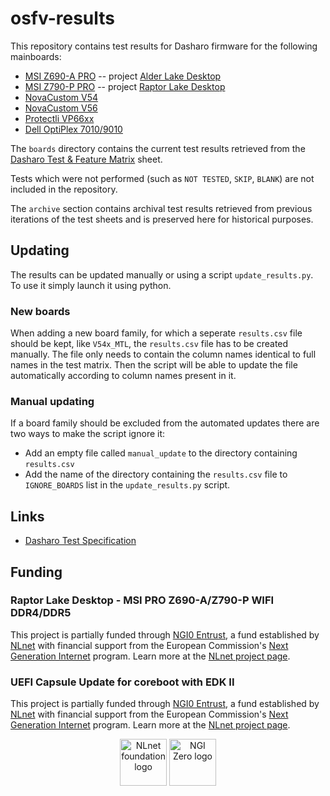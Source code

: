 <!--
SPDX-FileCopyrightText: 2024 3mdeb Sp. z o. o.

SPDX-License-Identifier: CC-BY-SA-4.0
-->

# osfv-results

This repository contains test results for Dasharo firmware for the following
mainboards:

- [MSI Z690-A PRO](./boards/msi/ms7d25) -- project [Alder Lake Desktop](https://nlnet.nl/project/AlderLake/)
- [MSI Z790-P PRO](./boards/msi/ms7e06) -- project [Raptor Lake Desktop](https://nlnet.nl/project/RaptorLake/)
- [NovaCustom V54](./boards/NovaCustom/V54x_MTL/)
- [NovaCustom V56](./boards/NovaCustom/V56x_MTL/)
- [Protectli VP66xx](./boards/Protectli/VP66xx/)
- [Dell OptiPlex 7010/9010](./boards/Dell/OptiPlex_7010_9010/)

The `boards` directory contains the current test results retrieved from the
[Dasharo Test & Feature Matrix](https://docs.google.com/spreadsheets/d/1wSE6xA3K3nXewwLn5lV39_2wZL1kg5AkGb4mvmG3bwE/edit#gid=736501945)
sheet.

Tests which were not performed (such as `NOT TESTED`, `SKIP`, `BLANK`) are
not included in the repository.

The `archive` section contains archival test results retrieved from previous
iterations of the test sheets and is preserved here for historical purposes.

## Updating

The results can be updated manually or using a script `update_results.py`.
To use it simply launch it using python.

### New boards

When adding a new board family, for which a seperate `results.csv` file
should be kept, like `V54x_MTL`, the `results.csv` file has to be created
manually. The file only needs to contain the column names identical to full
names in the test matrix. Then the script will be able to update the file 
automatically according to column names present in it.

### Manual updating

If a board family should be excluded from the automated updates there
are two ways to make the script ignore it:
- Add an empty file called `manual_update` to the directory containing 
`results.csv`
- Add the name of the directory containing the `results.csv` file to 
`IGNORE_BOARDS` list in the `update_results.py` script.

## Links

- [Dasharo Test Specification](https://docs.dasharo.com/unified-test-documentation/overview/)

## Funding

### Raptor Lake Desktop -  MSI PRO Z690-A/Z790-P WIFI DDR4/DDR5

This project is partially funded through
[NGI0 Entrust](https://nlnet.nl/entrust), a fund established by
[NLnet](https://nlnet.nl) with financial support from the European Commission's
[Next Generation Internet](https://ngi.eu) program. Learn more at the
[NLnet project page](https://nlnet.nl/project/RaptorLakeDesktop).

### UEFI Capsule Update for coreboot with EDK II

This project is partially funded through
[NGI0 Entrust](https://nlnet.nl/entrust), a fund established by
[NLnet](https://nlnet.nl) with financial support from the European Commission's
[Next Generation Internet](https://ngi.eu) program. Learn more at the
[NLnet project page](https://nlnet.nl/project/UEFICapsuleUpdate/).

<p align=center>
    <a href="https://nlnet.nl"><img src="https://nlnet.nl/logo/banner.png" alt="NLnet foundation logo" height="75" /></a>
    <a href="https://nlnet.nl/entrust"><img src="https://nlnet.nl/image/logos/NGI0_tag.svg" alt="NGI Zero logo" height="75" /></a>
</p>
